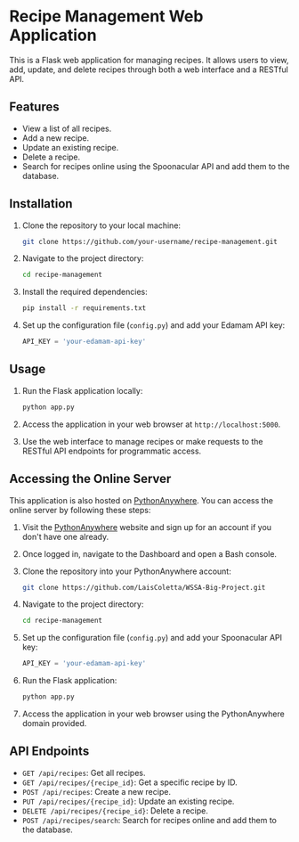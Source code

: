 # Recipe Management Web Application

This is a Flask web application for managing recipes. It allows users to view, add, update, and delete recipes through both a web interface and a RESTful API.

## Features

- View a list of all recipes.
- Add a new recipe.
- Update an existing recipe.
- Delete a recipe.
- Search for recipes online using the Spoonacular API and add them to the database.

## Installation

1. Clone the repository to your local machine:

    ```bash
    git clone https://github.com/your-username/recipe-management.git
    ```

2. Navigate to the project directory:

    ```bash
    cd recipe-management
    ```

3. Install the required dependencies:

    ```bash
    pip install -r requirements.txt
    ```

4. Set up the configuration file (`config.py`) and add your Edamam API key:

    ```python
    API_KEY = 'your-edamam-api-key'
    ```

## Usage

1. Run the Flask application locally:

    ```bash
    python app.py
    ```

2. Access the application in your web browser at `http://localhost:5000`.

3. Use the web interface to manage recipes or make requests to the RESTful API endpoints for programmatic access.

## Accessing the Online Server

This application is also hosted on [PythonAnywhere](https://www.pythonanywhere.com/). You can access the online server by following these steps:

1. Visit the [PythonAnywhere](https://www.pythonanywhere.com/) website and sign up for an account if you don't have one already.

2. Once logged in, navigate to the Dashboard and open a Bash console.

3. Clone the repository into your PythonAnywhere account:

    ```bash
    git clone https://github.com/LaisColetta/WSSA-Big-Project.git
    ```

4. Navigate to the project directory:

    ```bash
    cd recipe-management
    ```

5. Set up the configuration file (`config.py`) and add your Spoonacular API key:

    ```python
    API_KEY = 'your-edamam-api-key'
    ```

6. Run the Flask application:

    ```bash
    python app.py
    ```

7. Access the application in your web browser using the PythonAnywhere domain provided.

## API Endpoints

- `GET /api/recipes`: Get all recipes.
- `GET /api/recipes/{recipe_id}`: Get a specific recipe by ID.
- `POST /api/recipes`: Create a new recipe.
- `PUT /api/recipes/{recipe_id}`: Update an existing recipe.
- `DELETE /api/recipes/{recipe_id}`: Delete a recipe.
- `POST /api/recipes/search`: Search for recipes online and add them to the database.


